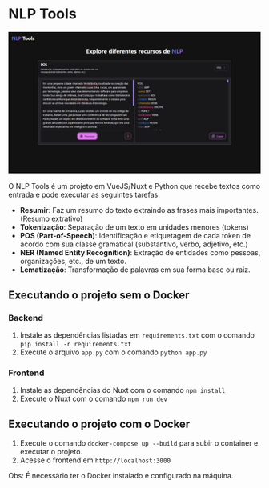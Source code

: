 # NLP Tools

![Screenshot da aplicação](screenshot.png)

O NLP Tools é um projeto em VueJS/Nuxt e Python que recebe textos como entrada e pode executar as seguintes tarefas:

- **Resumir**: Faz um resumo do texto extraindo as frases mais importantes. (Resumo extrativo)
- **Tokenização**: Separação de um texto em unidades menores (tokens)
- **POS (Part-of-Speech)**: Identificação e etiquetagem de cada token de acordo com sua classe gramatical (substantivo, verbo, adjetivo, etc.)
- **NER (Named Entity Recognition)**: Extração de entidades como pessoas, organizações, etc., de um texto.
- **Lematização**: Transformação de palavras em sua forma base ou raiz.

## Executando o projeto sem o Docker

### Backend

1. Instale as dependências listadas em `requirements.txt` com o comando `pip install -r requirements.txt`
2. Execute o arquivo `app.py` com o comando `python app.py`

### Frontend

1. Instale as dependências do Nuxt com o comando `npm install`
2. Execute o Nuxt com o comando `npm run dev`

## Executando o projeto com o Docker

1. Execute o comando `docker-compose up --build` para subir o container e executar o projeto.
2. Acesse o frontend em `http://localhost:3000`

Obs: É necessário ter o Docker instalado e configurado na máquina.
